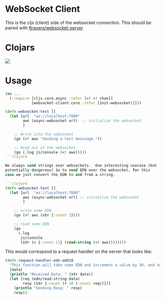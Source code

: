 
# WebSocket Client

This is the cljs (client) side of the websocket connection.  This
should be paired with [ftravers/websocket-server](https://github.com/ftravers/websocket-server).

# Clojars


![](https://clojars.org/fentontravers/websocket-client/latest-version.svg)


# Usage

```clojure
(ns ...
  (:require [cljs.core.async :refer [<! >! chan]]
            [websocket-client.core :refer [init-websocket!]]))

(defn websocket-test []
  (let [url  "ws://localhost:7890"
        aws (async-websocket url)  ;; initialize the websocket
        ]

    ;; Write into the websocket
    (go (>! aws "Sending a test messsage."))

    ;; Read out of the websocket
    (go (.log js/console (<! aws)))))
```clojure

We always send strings over websockets.  One interesting usecase (but
potentially dangerous) is to send EDN over the websocket, for this
case we just convert the EDN to and from a string.  

```clojure
(defn websocket-test []
  (let [url  "ws://localhost:7890"
        aws (async-websocket url) ;; initialize the websocket
        ]

    ;; write some EDN
    (go (>! aws (str {:count 1})))

    ;; read some EDN
    (go
      (.log
       js/console
       (str (= {:count 11} (read-string (<! aws))))))))
```

This would correspond to a request handler on the server that looks
like:

```clojure
(defn request-handler-edn-add10
  "This function will take some EDN and increment a value by 10, and send it back."
  [data]
  (println "Received Data: " (str data))
  (let [req (edn/read-string data)
        resp (str {:count (+ 10 (:count req))})]
    (println "Sending Resp: " resp)
    resp))
```
